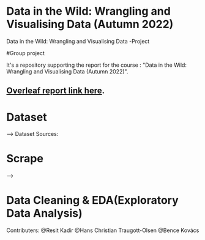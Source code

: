 # Data in the Wild: Wrangling and Visualising Data (Autumn 2022)
Data in the Wild: Wrangling and Visualising Data -Project

#Group project

It's a repository supporting the report for the course : "Data in the Wild: Wrangling and Visualising Data (Autumn 2022)".

## **[Overleaf report link here](https://www.overleaf.com/project/63417ff0607b6d26b51b4e5e "Overleaf link")**.


# Dataset

--> Dataset Sources:

# Scrape

-->

# Data Cleaning & EDA(Exploratory Data Analysis)



Contributers:
@Resit Kadir
@Hans Christian Traugott-Olsen
@Bence Kovács
